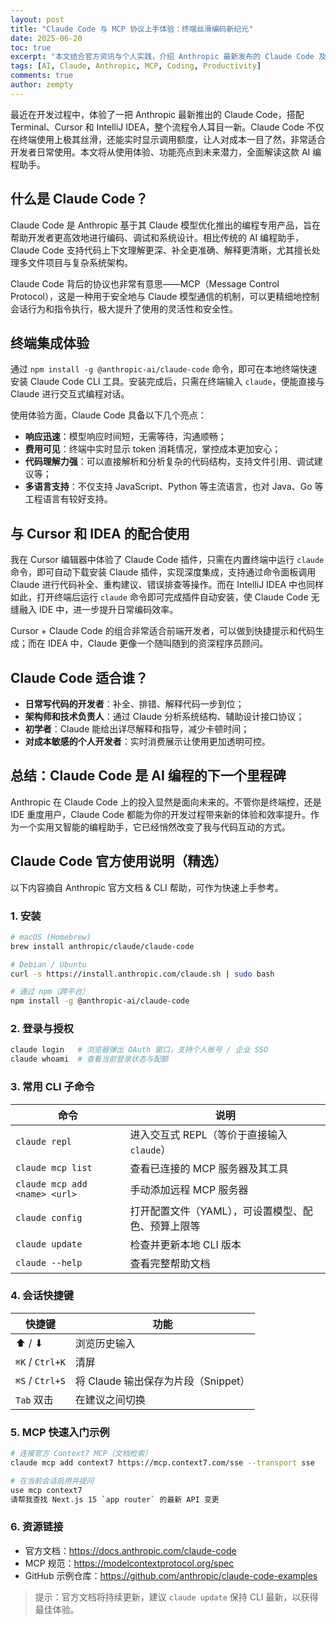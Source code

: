 ```yaml
---
layout: post
title: "Claude Code 与 MCP 协议上手体验：终端丝滑编码新纪元"
date: 2025-06-20
toc: true
excerpt: "本文结合官方资讯与个人实践，介绍 Anthropic 最新发布的 Claude Code 及其背后的 Model Context Protocol（MCP）开放标准，并分享在终端、Cursor 与 JetBrains IDE 中的丝滑体验与高效工作流配置指南。"
tags: [AI, Claude, Anthropic, MCP, Coding, Productivity]
comments: true
author: zempty
---
```



最近在开发过程中，体验了一把 Anthropic 最新推出的 Claude Code，搭配 Terminal、Cursor 和 IntelliJ IDEA，整个流程令人耳目一新。Claude Code 不仅在终端使用上极其丝滑，还能实时显示调用额度，让人对成本一目了然，非常适合开发者日常使用。本文将从使用体验、功能亮点到未来潜力，全面解读这款 AI 编程助手。

## 什么是 Claude Code？

Claude Code 是 Anthropic 基于其 Claude 模型优化推出的编程专用产品，旨在帮助开发者更高效地进行编码、调试和系统设计。相比传统的 AI 编程助手，Claude Code 支持代码上下文理解更深、补全更准确、解释更清晰，尤其擅长处理多文件项目与复杂系统架构。

Claude Code 背后的协议也非常有意思——MCP（Message Control Protocol），这是一种用于安全地与 Claude 模型通信的机制，可以更精细地控制会话行为和指令执行，极大提升了使用的灵活性和安全性。

## 终端集成体验

通过 `npm install -g @anthropic-ai/claude-code` 命令，即可在本地终端快速安装 Claude Code CLI 工具。安装完成后，只需在终端输入 `claude`，便能直接与 Claude 进行交互式编程对话。

使用体验方面，Claude Code 具备以下几个亮点：

* **响应迅速**：模型响应时间短，无需等待，沟通顺畅；
* **费用可见**：终端中实时显示 token 消耗情况，掌控成本更加安心；
* **代码理解力强**：可以直接解析和分析复杂的代码结构，支持文件引用、调试建议等；
* **多语言支持**：不仅支持 JavaScript、Python 等主流语言，也对 Java、Go 等工程语言有较好支持。

## 与 Cursor 和 IDEA 的配合使用

我在 Cursor 编辑器中体验了 Claude Code 插件，只需在内置终端中运行 `claude` 命令，即可自动下载安装 Claude 插件，实现深度集成，支持通过命令面板调用 Claude 进行代码补全、重构建议、错误排查等操作。而在 IntelliJ IDEA 中也同样如此，打开终端后运行 `claude` 命令即可完成插件自动安装，使 Claude Code 无缝融入 IDE 中，进一步提升日常编码效率。

Cursor + Claude Code 的组合非常适合前端开发者，可以做到快捷提示和代码生成；而在 IDEA 中，Claude 更像一个随叫随到的资深程序员顾问。

## Claude Code 适合谁？

* **日常写代码的开发者**：补全、排错、解释代码一步到位；
* **架构师和技术负责人**：通过 Claude 分析系统结构、辅助设计接口协议；
* **初学者**：Claude 能给出详尽解释和指导，减少卡顿时间；
* **对成本敏感的个人开发者**：实时消费展示让使用更加透明可控。

## 总结：Claude Code 是 AI 编程的下一个里程碑

Anthropic 在 Claude Code 上的投入显然是面向未来的。不管你是终端控，还是 IDE 重度用户，Claude Code 都能为你的开发过程带来新的体验和效率提升。作为一个实用又智能的编程助手，它已经悄然改变了我与代码互动的方式。

## Claude Code 官方使用说明（精选）

以下内容摘自 Anthropic 官方文档 & CLI 帮助，可作为快速上手参考。

### 1. 安装

```bash
# macOS (Homebrew)
brew install anthropic/claude/claude-code

# Debian / Ubuntu
curl -s https://install.anthropic.com/claude.sh | sudo bash

# 通过 npm（跨平台）
npm install -g @anthropic-ai/claude-code
```

### 2. 登录与授权

```bash
claude login   # 浏览器弹出 OAuth 窗口，支持个人账号 / 企业 SSO
claude whoami  # 查看当前登录状态与配额
```

### 3. 常用 CLI 子命令

| 命令 | 说明 |
| --- | --- |
| `claude repl` | 进入交互式 REPL（等价于直接输入 `claude`） |
| `claude mcp list` | 查看已连接的 MCP 服务器及其工具 |
| `claude mcp add <name> <url>` | 手动添加远程 MCP 服务器 |
| `claude config` | 打开配置文件（YAML），可设置模型、配色、预算上限等 |
| `claude update` | 检查并更新本地 CLI 版本 |
| `claude --help` | 查看完整帮助文档 |

### 4. 会话快捷键

| 快捷键 | 功能 |
| --- | --- |
| ⬆ / ⬇ | 浏览历史输入 |
| `⌘K` / `Ctrl+K` | 清屏 |
| `⌘S` / `Ctrl+S` | 将 Claude 输出保存为片段（Snippet） |
| `Tab` 双击 | 在建议之间切换 |

### 5. MCP 快速入门示例

```bash
# 连接官方 Context7 MCP（文档检索）
claude mcp add context7 https://mcp.context7.com/sse --transport sse

# 在当前会话启用并提问
use mcp context7
请帮我查找 Next.js 15 `app router` 的最新 API 变更
```

### 6. 资源链接

- 官方文档：https://docs.anthropic.com/claude-code
- MCP 规范：https://modelcontextprotocol.org/spec
- GitHub 示例仓库：https://github.com/anthropic/claude-code-examples

> 提示：官方文档将持续更新，建议 `claude update` 保持 CLI 最新，以获得最佳体验。